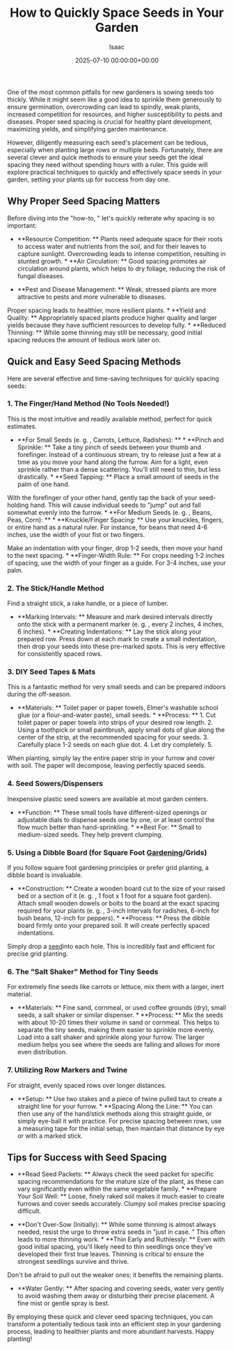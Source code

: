 ﻿---
title: How to Quickly Space Seeds in Your Garden
description: One of the most common pitfalls for new gardeners is sowing seeds too thickly. While it might seem like a good idea to sprinkle them generously to ensure...
slug: /how-to-quickly-space-seeds-in-your-garden/
date: 2025-07-10 00:00:00+00:00
lastmod: 2025-07-10 00:00:00+03:00
author: Isaac
categories:
- Gardening
- Seed Starting
- Guides
tags:
- gardening
- space
- seed
layout: post
---

One of the most common pitfalls for new gardeners is sowing seeds too thickly. While it might seem like a good idea to sprinkle them generously to ensure germination, overcrowding can lead to spindly, weak plants, increased competition for resources, and higher susceptibility to pests and diseases. Proper seed spacing is crucial for healthy plant development, maximizing yields, and simplifying garden maintenance.

However, diligently measuring each seed's placement can be tedious, especially when planting large rows or multiple beds. Fortunately, there are several clever and quick methods to ensure your seeds get the ideal spacing they need without spending hours with a ruler. This guide will explore practical techniques to quickly and effectively space seeds in your garden, setting your plants up for success from day one.

##  Why Proper Seed Spacing Matters

Before diving into the "how-to, " let's quickly reiterate why spacing is so important:

* **Resource Competition: ** Plants need adequate space for their roots to access water and nutrients from the soil, and for their leaves to capture sunlight. Overcrowding leads to intense competition, resulting in stunted growth. * **Air Circulation: ** Good spacing promotes air circulation around plants, which helps to dry foliage, reducing the risk of fungal diseases.

* **Pest and Disease Management: ** Weak, stressed plants are more attractive to pests and more vulnerable to diseases.

Proper spacing leads to healthier, more resilient plants. * **Yield and Quality: ** Appropriately spaced plants produce higher quality and larger yields because they have sufficient resources to develop fully. * **Reduced Thinning: ** While some thinning may still be necessary, good initial spacing reduces the amount of tedious work later on.

##  Quick and Easy Seed Spacing Methods

Here are several effective and time-saving techniques for quickly spacing seeds:

###  1. The Finger/Hand Method (No Tools Needed!)

This is the most intuitive and readily available method, perfect for quick estimates.

* **For Small Seeds (e. g. , Carrots, Lettuce, Radishes): ** * **Pinch and Sprinkle: ** Take a tiny pinch of seeds between your thumb and forefinger. Instead of a continuous stream, try to release just a few at a time as you move your hand along the furrow. Aim for a light, even sprinkle rather than a dense scattering. You'll still need to thin, but less drastically. * **Seed Tapping: ** Place a small amount of seeds in the palm of one hand.

With the forefinger of your other hand, gently tap the back of your seed-holding hand. This will cause individual seeds to "jump" out and fall somewhat evenly into the furrow. * **For Medium Seeds (e. g. , Beans, Peas, Corn): ** * **Knuckle/Finger Spacing: ** Use your knuckles, fingers, or entire hand as a natural ruler. For instance, for beans that need 4-6 inches, use the width of your fist or two fingers.

Make an indentation with your finger, drop 1-2 seeds, then move your hand to the next spacing. * **Finger-Width Rule: ** For crops needing 1-2 inches of spacing, use the width of your finger as a guide. For 3-4 inches, use your palm.

###  2. The Stick/Handle Method

Find a straight stick, a rake handle, or a piece of lumber.

* **Marking Intervals: ** Measure and mark desired intervals directly onto the stick with a permanent marker (e. g. , every 2 inches, 4 inches, 6 inches). * **Creating Indentations: ** Lay the stick along your prepared row. Press down at each mark to create a small indentation, then drop your seeds into these pre-marked spots. This is very effective for consistently spaced rows.

###  3. DIY Seed Tapes & Mats

This is a fantastic method for very small seeds and can be prepared indoors during the off-season.

* **Materials: ** Toilet paper or paper towels, Elmer's washable school glue (or a flour-and-water paste), small seeds. * **Process: ** 1. Cut toilet paper or paper towels into strips of your desired row length. 2. Using a toothpick or small paintbrush, apply small dots of glue along the center of the strip, at the recommended spacing for your seeds. 3. Carefully place 1-2 seeds on each glue dot. 4. Let dry completely. 5.

When planting, simply lay the entire paper strip in your furrow and cover with soil. The paper will decompose, leaving perfectly spaced seeds.

###  4. Seed Sowers/Dispensers

Inexpensive plastic seed sowers are available at most garden centers.

* **Function: ** These small tools have different-sized openings or adjustable dials to dispense seeds one by one, or at least control the flow much better than hand-sprinkling. * **Best For: ** Small to medium-sized seeds. They help prevent clumping.

###  5. Using a Dibble Board (for Square Foot [Gardening](https://pestpolicy.com/how-to-determine-if-old-seeds-are-still-good-for-planting/)/Grids)

If you follow square foot gardening principles or prefer grid planting, a dibble board is invaluable.

* **Construction: ** Create a wooden board cut to the size of your raised bed or a section of it (e. g. , 1 foot x 1 foot for a square foot garden). Attach small wooden dowels or bolts to the board at the exact spacing required for your plants (e. g. , 3-inch intervals for radishes, 6-inch for bush beans, 12-inch for peppers). * **Process: ** Press the dibble board firmly onto your prepared soil. It will create perfectly spaced indentations.

Simply drop a [seed](https://pestpolicy.com/how-to-grow-camellias-from-seed/)into each hole. This is incredibly fast and efficient for precise grid planting.

###  6. The "Salt Shaker" Method for Tiny Seeds

For extremely fine seeds like carrots or lettuce, mix them with a larger, inert material.

* **Materials: ** Fine sand, cornmeal, or used coffee grounds (dry), small seeds, a salt shaker or similar dispenser. * **Process: ** Mix the seeds with about 10-20 times their volume in sand or cornmeal. This helps to separate the tiny seeds, making them easier to sprinkle more evenly. Load into a salt shaker and sprinkle along your furrow. The larger medium helps you see where the seeds are falling and allows for more even distribution.

###  7. Utilizing Row Markers and Twine

For straight, evenly spaced rows over longer distances.

* **Setup: ** Use two stakes and a piece of twine pulled taut to create a straight line for your furrow. * **Spacing Along the Line: ** You can then use any of the hand/stick methods along this straight guide, or simply eye-ball it with practice. For precise spacing between rows, use a measuring tape for the initial setup, then maintain that distance by eye or with a marked stick.

##  Tips for Success with Seed Spacing

* **Read Seed Packets: ** Always check the seed packet for specific spacing recommendations for the mature size of the plant, as these can vary significantly even within the same vegetable family. * **Prepare Your Soil Well: ** Loose, finely raked soil makes it much easier to create furrows and cover seeds accurately. Clumpy soil makes precise spacing difficult.

* **Don't Over-Sow (Initially): ** While some thinning is almost always needed, resist the urge to throw extra seeds in "just in case. " This often leads to more thinning work. * **Thin Early and Ruthlessly: ** Even with good initial spacing, you'll likely need to thin seedlings once they've developed their first true leaves. Thinning is critical to ensure the strongest seedlings survive and thrive.

Don't be afraid to pull out the weaker ones; it benefits the remaining plants.

* **Water Gently: ** After spacing and covering seeds, water very gently to avoid washing them away or disturbing their precise placement. A fine mist or gentle spray is best.

By employing these quick and clever seed spacing techniques, you can transform a potentially tedious task into an efficient step in your gardening process, leading to healthier plants and more abundant harvests. Happy planting!

